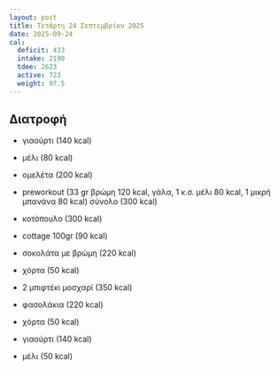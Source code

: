```yaml
---
layout: post
title: Τετάρτη 24 Σεπτεμβρίου 2025
date: 2025-09-24
cal:
  deficit: 433
  intake: 2190
  tdee: 2623
  active: 723
  weight: 97.5
---
```


## Διατροφή

- γιαούρτι (140 kcal)
- μέλι (80 kcal)
- ομελέτα (200 kcal)

- preworkout (33 gr βρώμη 120 kcal, γάλα, 1 κ.σ. μέλι 80 kcal, 1 μικρή μπανάνα 80 kcal) σύνολο (300 kcal)

- κοτόπουλο (300 kcal)
- cottage 100gr (90 kcal)
- σοκολάτα με βρώμη  (220 kcal)

- χόρτα (50 kcal)


- 2 μπιφτέκι μοσχαρί (350 kcal)
- φασολάκια (220 kcal)
- χόρτα (50 kcal)
- γιαούρτι (140 kcal)
- μέλι (50 kcal)







